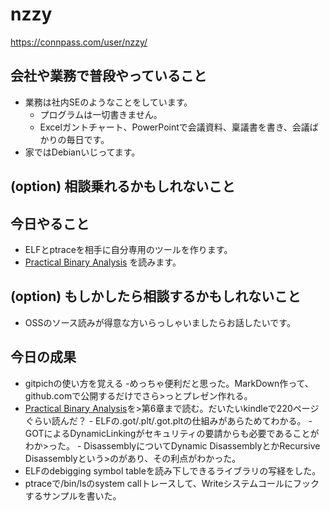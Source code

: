 # nzzy
https://connpass.com/user/nzzy/

## 会社や業務で普段やっていること
- 業務は社内SEのようなことをしています。
	- プログラムは一切書きません。
	- Excelガントチャート、PowerPointで会議資料、稟議書を書き、会議ばかりの毎日です。
- 家ではDebianいじってます。

## (option) 相談乗れるかもしれないこと

## 今日やること
- ELFとptraceを相手に自分専用のツールを作ります。 
- [Practical Binary Analysis](https://www.amazon.co.jp/gp/product/B07BPKWJVT) を読みます。

## (option) もしかしたら相談するかもしれないこと
- OSSのソース読みが得意な方いらっしゃいましたらお話したいです。

## 今日の成果
- gitpichの使い方を覚える
        -めっちゃ便利だと思った。MarkDown作って、github.comで公開するだけでさら>っとプレゼン作れる。
- [Practical Binary Analysis](https://www.amazon.co.jp/gp/product/B07BPKWJVT)を>第6章まで読む。だいたいkindleで220ページぐらい読んだ？
        - ELFの.got/.plt/.got.pltの仕組みがあらためてわかる。
        - GOTによるDynamicLinkingがセキュリティの要請からも必要であることがわか>った。
        - DisassemblyについてDynamic DisassemblyとかRecursive Disassemblyという>のがあり、その利点がわかった。
- ELFのdebigging symbol tableを読み下しできるライブラリの写経をした。
- ptraceで/bin/lsのsystem callトレースして、Writeシステムコールにフックするサンプルを書いた。
